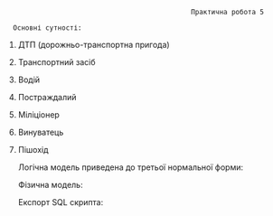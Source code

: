                                                   Практична робота 5
                                                  
      Основні сутності:
1.	ДТП (дорожньо-транспортна пригода)
2.	Транспортний засіб
3.	Водій
4.	Постраждалий 
5.	Міліціонер 
6.	Винуватець 
7.	Пішохід

    Логічна модель приведена до третьої нормальної форми:


    Фізична модель:
  	

  	
    Експорт SQL скрипта:
  	


